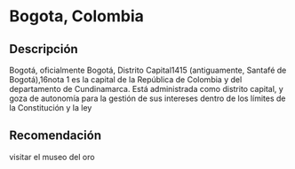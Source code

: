 # Bogota, Colombia

## Descripción
Bogotá, oficialmente Bogotá, Distrito Capital14​15​ (antiguamente, Santafé de Bogotá),16​nota 1​ es la capital de la República de Colombia y del departamento de Cundinamarca. Está administrada como distrito capital, y goza de autonomía para la gestión de sus intereses dentro de los límites de la Constitución y la ley

## Recomendación
visitar el museo del oro